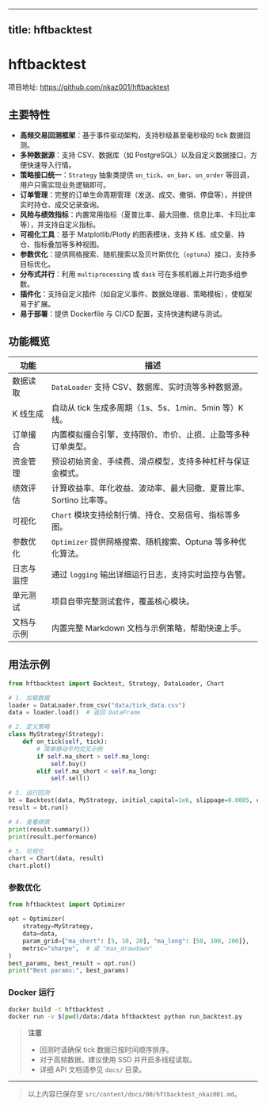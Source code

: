 
---
title: hftbacktest
---


# hftbacktest

项目地址: https://github.com/nkaz001/hftbacktest

## 主要特性
- **高频交易回测框架**：基于事件驱动架构，支持秒级甚至毫秒级的 tick 数据回测。  
- **多种数据源**：支持 CSV、数据库（如 PostgreSQL）以及自定义数据接口，方便快速导入行情。  
- **策略接口统一**：`Strategy` 抽象类提供 `on_tick`、`on_bar`、`on_order` 等回调，用户只需实现业务逻辑即可。  
- **订单管理**：完整的订单生命周期管理（发送、成交、撤销、停盘等），并提供实时持仓、成交记录查询。  
- **风险与绩效指标**：内置常用指标（夏普比率、最大回撤、信息比率、卡玛比率等），并支持自定义指标。  
- **可视化工具**：基于 Matplotlib/Plotly 的图表模块，支持 K 线、成交量、持仓、指标叠加等多种视图。  
- **参数优化**：提供网格搜索、随机搜索以及贝叶斯优化（`optuna`）接口，支持多目标优化。  
- **分布式并行**：利用 `multiprocessing` 或 `dask` 可在多核机器上并行跑多组参数。  
- **插件化**：支持自定义插件（如自定义事件、数据处理器、策略模板），使框架易于扩展。  
- **易于部署**：提供 Dockerfile 与 CI/CD 配置，支持快速构建与测试。

## 功能概览
| 功能 | 描述 |
|------|------|
| 数据读取 | `DataLoader` 支持 CSV、数据库、实时流等多种数据源。 |
| K 线生成 | 自动从 tick 生成多周期（1s、5s、1min、5min 等）K 线。 |
| 订单撮合 | 内置模拟撮合引擎，支持限价、市价、止损、止盈等多种订单类型。 |
| 资金管理 | 预设初始资金、手续费、滑点模型，支持多种杠杆与保证金模式。 |
| 绩效评估 | 计算收益率、年化收益、波动率、最大回撤、夏普比率、Sortino 比率等。 |
| 可视化 | `Chart` 模块支持绘制行情、持仓、交易信号、指标等多图。 |
| 参数优化 | `Optimizer` 提供网格搜索、随机搜索、Optuna 等多种优化算法。 |
| 日志与监控 | 通过 `logging` 输出详细运行日志，支持实时监控与告警。 |
| 单元测试 | 项目自带完整测试套件，覆盖核心模块。 |
| 文档与示例 | 内置完整 Markdown 文档与示例策略，帮助快速上手。 |

## 用法示例
```python
from hftbacktest import Backtest, Strategy, DataLoader, Chart

# 1. 加载数据
loader = DataLoader.from_csv("data/tick_data.csv")
data = loader.load()  # 返回 DataFrame

# 2. 定义策略
class MyStrategy(Strategy):
    def on_tick(self, tick):
        # 简单移动平均交叉示例
        if self.ma_short > self.ma_long:
            self.buy()
        elif self.ma_short < self.ma_long:
            self.sell()

# 3. 运行回测
bt = Backtest(data, MyStrategy, initial_capital=1e6, slippage=0.0005, commission=0.0003)
result = bt.run()

# 4. 查看绩效
print(result.summary())
print(result.performance)

# 5. 可视化
chart = Chart(data, result)
chart.plot()
```

### 参数优化
```python
from hftbacktest import Optimizer

opt = Optimizer(
    strategy=MyStrategy,
    data=data,
    param_grid={"ma_short": [5, 10, 20], "ma_long": [50, 100, 200]},
    metric="sharpe",  # 或 "max_drawdown"
)
best_params, best_result = opt.run()
print("Best params:", best_params)
```

### Docker 运行
```bash
docker build -t hftbacktest .
docker run -v $(pwd)/data:/data hftbacktest python run_backtest.py
```

> **注意**  
> - 回测时请确保 tick 数据已按时间顺序排序。  
> - 对于高频数据，建议使用 SSD 并开启多线程读取。  
> - 详细 API 文档请参见 `docs/` 目录。

--- 

> 以上内容已保存至 `src/content/docs/00/hftbacktest_nkaz001.md`。